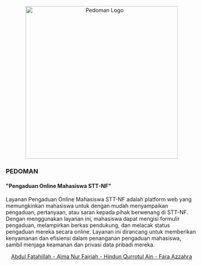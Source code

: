 <p align="center"><a href="https://laravel.com" target="_blank"><img src="https://github.com/abdulsfat/project_akhir_laravel/assets/91750942/6dd3a67a-97f6-40db-8a5e-658fd249c427 " width="400" alt="Pedoman Logo"></a></p>

### PEDOMAN
#### "Pengaduan Online Mahasiswa STT-NF" 
<p>
    Layanan Pengaduan Online Mahasiswa STT-NF adalah platform web yang memungkinkan mahasiswa untuk dengan mudah menyampaikan pengaduan, pertanyaan, atau saran kepada pihak berwenang di STT-NF. Dengan menggunakan layanan ini, mahasiswa dapat mengisi formulir pengaduan, melampirkan berkas pendukung, dan melacak status pengaduan mereka secara online. Layanan ini dirancang untuk memberikan kenyamanan dan efisiensi dalam penanganan pengaduan mahasiswa, sambil menjaga keamanan dan privasi data pribadi mereka.
</p>

<p align="center">
<a href="https://github.com/abdulsfat" target="_blank">Abdul Fatahillah   -   </a>
<a href="https://github.com/almanurfajriah18" target="_blank">Alma Nur Fajriah   -   </a>
<a href="https://github.com/hindunqurrotuain" target="_blank">Hindun Qurrotul Ain   -   </a>
<a href="https://github.com/f4razh" target="_blank"> Fara Azzahra</a>
</p>
